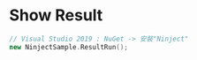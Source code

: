# Show Result
```cpp
// Visual Studio 2019 : NuGet -> 安裝"Ninject"
new NinjectSample.ResultRun();
```